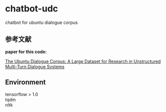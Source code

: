 # chatbot-udc
chatbot for ubuntu dialogue corpus

## 参考文献
**paper for this code:** 

 [The Ubuntu Dialogue Corpus: A Large Dataset for Research in Unstructured Multi-Turn Dialogue Systems](https://arxiv.org/abs/1506.08909)

## Environment

tensorflow > 1.0  
tqdm  
nltk





